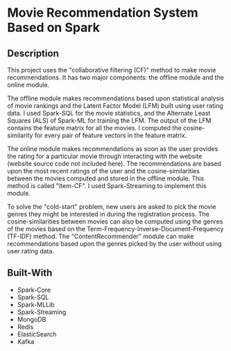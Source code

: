 # Movie Recommendation System Based on Spark

## Description
This project uses the "collaborative filtering (CF)" method to make movie recommendations. 
It has two major components: the offline module and the online module.

The offline module makes recommendations based upon statistical analysis of movie rankings and the Latent Factor Model (LFM) built using user rating data.
I used Spark-SQL for the movie statistics, and the Alternate Least Squares (ALS) of Spark-ML for training the LFM.
The output of the LFM contains the feature matrix for all the movies. I computed the cosine-similarity for every pair of feature vectors in the feature matrix.

The online module makes recommendations as soon as the user provides the rating for a particular movie through interacting with the website (website source code not included here).
The recommendations are based upon the most recent ratings of the user and the cosine-similarities between the movies computed and stored in the offline module. 
This method is called "Item-CF". I used Spark-Streaming to implement this module.

To solve the "cold-start" problem, new users are asked to pick the movie genres they might be interested in during the registration process.
The cosine-similarities between movies can also be computed using the genres of the movies based on the Term-Frequency-Inverse-Document-Frequency (TF-IDF) method.
The "ContentRecommender" module can make recommendations based upon the genres picked by the user without using user rating data.

## Built-With
- Spark-Core
- Spark-SQL  
- Spark-MLLib
- Spark-Streaming
- MongoDB
- Redis
- ElasticSearch
- Kafka
